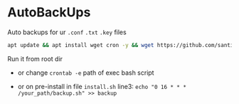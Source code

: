 # AutoBackUps
Auto backups for ur `.conf` `.txt` `.key` files

```bash
apt update && apt install wget cron -y && wget https://github.com/santiagz/AutoBackUps/raw/main/install.sh && chmod +x install.sh && ./install.sh
```

Run it from root dir 

- or change `crontab -e` path of exec bash script 

- or on pre-install in file `install.sh` line3: `echo "0 16 * * * /your_path/backup.sh" >> backup`

